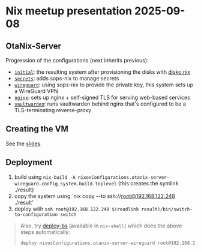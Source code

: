 # Nix meetup presentation 2025-09-08

## OtaNix-Server

Progression of the configurations (next inherits previous):

- [`initial`](./otanix-server/initial/default.nix): the resulting system after provisioning the disks with [disko.nix](./otanix-server/initial/disko.nix)
- [`secrets`](./otanix-server/secrets/default.nix): adds sops-nix to manage secrets
- [`wireguard`](./otanix-server/wireguard/default.nix): using sops-nix to provide the private key, this system sets up a WireGuard VPN
- [`nginx`](./otanix-server/nginx/default.nix): sets up nginx + self-signed TLS for serving web-based services
- [`vaultwarden`](./otanix-server/vaultwarden/default.nix): runs vaultwarden behind nginx that's configured to be a TLS-terminating reverse-proxy

## Creating the VM

See the [slides](TODO).

## Deployment

1. build using `nix-build -A nixosConfigurations.otanix-server-wireguard.config.system.build.toplevel` (this creates the symlink ./result)
1. copy the system using `nix copy --to ssh://root@192.168.122.248 ./result'
1. deploy with `ssh root@192.168.122.248 $(readlink result)/bin/switch-to-configuration switch`

> Also, try [deploy-bs](https://github.com/xhalo32/deploy-bs) (available in `nix-shell`) which does the above steps automatically:
>
> ```sh
> deploy nixosConfigurations.otanix-server-wireguard root@192.168.122.248
> ```
